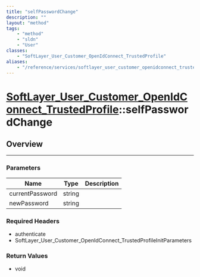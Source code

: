 ```yaml
---
title: "selfPasswordChange"
description: ""
layout: "method"
tags:
    - "method"
    - "sldn"
    - "User"
classes:
    - "SoftLayer_User_Customer_OpenIdConnect_TrustedProfile"
aliases:
    - "/reference/services/softlayer_user_customer_openidconnect_trustedprofile/selfPasswordChange"
---
```

# [SoftLayer_User_Customer_OpenIdConnect_TrustedProfile](/reference/services/SoftLayer_User_Customer_OpenIdConnect_TrustedProfile)::selfPasswordChange





## Overview 


-----

### Parameters 
|Name | Type | Description |
| --- | --- | --- |
|currentPassword| string| |
|newPassword| string| |


### Required Headers
* authenticate
* SoftLayer_User_Customer_OpenIdConnect_TrustedProfileInitParameters


### Return Values
* void




